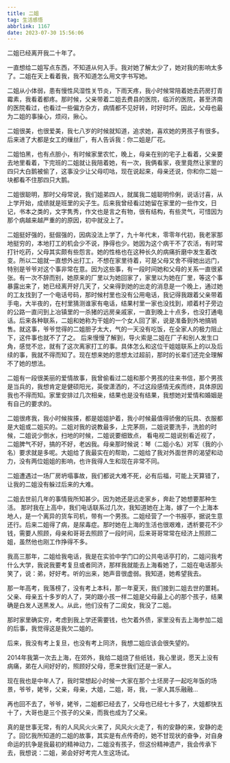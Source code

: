```yaml
---
title: 二姐
tag: 生活感悟
abbrlink: 1167
date: 2023-07-30 15:56:06
---
```


二姐已经离开我二十年了。

一直想给二姐写点东西，不知道从何入手。我对她了解太少了，她对我的影响太多了。二姐在天上看着我，我不知道怎么用文字书写她。

二姐从小体弱，患有慢性风湿性关节炎，下雨天疼，我小时候常陪着她去药房打青霉素，我看着都疼。那时候，父亲带着二姐去费县的医院，临沂的医院，甚至济南的医院看过，也看过一些偏方杂方，病情都不见好转，时好时坏。因此，父母也最为二姐的事操心，烦闷，揪心。

二姐很美，也很爱美，我七八岁的时候就知道，追求她，喜欢她的男孩子有很多。后来进了大都是女工的缫丝厂，有人告诉我：你二姐是厂花。

二姐怕黑，也有点胆小，有时候家里农忙，晚上，母亲在别的宅子上看着，父亲要去地里看着，下完班的二姐就让我陪着她，有一次，我俩看家，夜里竟然让家里的四只大白鹅被偷了，这事没少让父母叨咕，现在说起来，母亲还说，你和你二姐一块都看不住那四只大鹅。

二姐很聪明，那时父母常说，我们姐弟四人，就属我二姐聪明伶俐，说话讨喜，从上学开始，成绩就是班里的尖子生。后来我曾经看过她留在家里的一些作文，日记，书本之类的，文字隽秀，作文也是言之有物，很有结构，有些灵气，可惜因为那个病越来越严重的的原因，初中就没上了。 

二姐挺好强的，挺倔强的，因病没法上学了，九十年代末，零零年代初，我老家那地挺穷的，本地打工的机会少不说，挣得也少。她因为这个病干不了农活，有时常打针吃药，父母其实颇有些怨言。她的性格也在这种长久的病痛折磨中发生着改变。所以二姐就一直想外出打工，不想在家里待着，可是父母又舍不得她出远门，特别是爷爷对这个事非常在意。因为这些事，有一段时间她和父母的关系一直很紧张。有一次不辞而别，她原来的厂里以为她回家了，家里以为她在厂里，等这个事暴露出来了，她已经离开好几天了，父亲得到她的出走的消息是一个晚上，通过她的工友找到了一个电话号码，那时候村里也没有公用电话，我记得我跟着父亲带着手电，大半夜的，在村里猜测谁家有电话，结果村里一家也没找到，顺着村子旁边的公路一直问到上冶镇里的一杀猪的远房亲戚家，一直到晚上十点多，也没打通电话。后来各种联系，二姐和她称为干姐的一个女人回了家，说是准备到外地搞销售。就这事，爷爷觉得的二姐胆子太大，气的一天没有吃饭，在全家人的极力阻止下，这件事也就不了了之。 后来慢慢了解到，导火索是二姐在厂子和别人发生口角，感觉不忿，就有了这次离家打工的事。具体怎么和这位干姐姐联系上的以及后续的事，我就不得而知了。现在想来她的思想太过超前，那时的长辈们还完全理解不了她的想法。

二姐有一段很美丽的爱情故事，我曾偷看过二姐和那个男孩的往来书信，那个男孩是当兵的，我想肯定是健硕阳光，英俊潇洒的，不过这段感情无疾而终，具体原因我也不得而知。家里安排过几次相亲，结果也是没有结果，我想她对爱情和婚姻是有自己的要求的。

二姐很疼我，我小时候挨揍，都是姐姐护着，我小时候最值得骄傲的玩具、衣服都是大姐或二姐买的。二姐对我的说教最多，上完茅厕，二姐说要洗手，洗脸的时候，二姐说少倒水，扫地的时候，二姐说要细致点， 看电视二姐说别看近视了， 二姐脾气不好，搞的不好，老凶我。母亲那时候说：琴（二姐小名）对军（我的小名）要求就是多呢。大姐给了我最实在的帮助，二姐给了我对外面世界的渴望和动力，没有两位姐姐的影响，也许我得人生和现在非常不同。

二姐遭遇过一场厂房坍塌事故，我们都说大难不死，必有后福，可能上天算错了，让我的二姐没有躲过后来的大难。

二姐去世前几年的事情我所知甚少。因为她还是远走家乡，奔赴了她想要那种生活。 那时我在上高中，我们电话联系过几次，我知道她在上海，嫁了一个上海本地人，是一个离异的货车司机，带有一个男孩。二姐经营了一个书报亭，据说生意还行。后来二姐得了病，是尿毒症。那时她在上海的生活也很艰难，透析要花不少钱，需要人照顾，母亲和哥哥去照顾了一段时间，后来哥哥常常在经济上照顾二姐，虽然他也刚工作挣得不多。

我高三那年，二姐给我电话，我是在实验中学门口的公共电话亭打的，二姐问我考什么大学，我说我要考复旦或者同济，那样我就能去上海看她了，二姐在电话那头笑了，说：弟，好好考。听的出来，她声音很虚弱。我知道，她希望我去。

那一年高考，我落榜了，没有考上本科，那一年夏天，我们接到二姐去世的噩耗。父亲、母亲五十多岁的人了，哭的跟小孩一样二姐是父母最上心的那个孩子，结果确是白发人送黑发人。从此，他们没有了二闺女，我没了二姐。

那时家里确实穷，考虑到我上学还需要钱，也欠着外债，家里没有去上海参加二姐的后事，我觉得这是我欠二姐的。

后来，我没有考上复旦，也没有考上同济，我想二姐应该会很失望的。

2014年我第一次去上海，在郊外，我给二姐烧了些纸钱，我心里说，愿天上没有病痛，弟在人间好好的，照顾好父母，愿来世我们还是一家人。

现在我也是中年人了，我时常想起小时候一大家在那个土坯房子一起吃年饭的场景，爷爷，姥爷，父亲，母亲，大姐，二姐，哥，我，一家人其乐融融... 

再也回不去了，爷爷，姥爷，二姐都已经去了，父母也已经七十多了，大姐都快五十了，大哥也是三个孩子的父亲，而我也成为了父亲。

真的是世事无常，有的人风风火火来了，风风火火走了，有的安静的来，安静的走了。回忆我所知道的二姐的故事，其实是有点传奇的，她不甘现状的奋争，对自身命运的抗争是我最初的精神动力，二姐没有孩子，但这份精神遗产，我会传承下去，我想说：二姐，弟会好好考完人生这场试。


